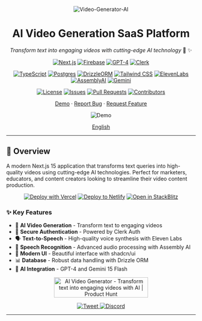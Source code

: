 <div align="center">

![Video-Generator-AI](https://socialify.git.ci/ARYPROGRAMMER/Video-Generator-AI/image?description=1&descriptionEditable=This%20Next.js%20application%20generates%20videos%20based%20on%20client-provided%20Queries&font=Bitter&forks=1&issues=1&language=1&name=1&owner=1&pattern=Solid&pulls=1&stargazers=1&theme=Dark)

# AI Video Generation SaaS Platform

*Transform text into engaging videos with cutting-edge AI technology* 🎥 ✨

[![Next.js](https://img.shields.io/badge/Next.js-15.0-black?style=for-the-badge&logo=next.js)](https://nextjs.org/)
[![Firebase](https://img.shields.io/badge/Firebase-Latest-orange?style=for-the-badge&logo=firebase)](https://firebase.google.com/)
[![GPT-4](https://img.shields.io/badge/GPT--4-Enabled-brightgreen?style=for-the-badge&logo=openai)](https://openai.com/)
[![Clerk](https://img.shields.io/badge/Clerk-Auth-purple?style=for-the-badge&logo=clerk)](https://clerk.dev/)

[![TypeScript](https://img.shields.io/badge/TypeScript-5.0-blue?style=flat-square&logo=typescript)](https://www.typescriptlang.org/)
[![Postgres](https://img.shields.io/badge/Postgres-Latest-blue?style=flat-square&logo=postgresql)](https://www.postgresql.org/)
[![DrizzleORM](https://img.shields.io/badge/Drizzle-ORM-green?style=flat-square)](https://orm.drizzle.team/)
[![Tailwind CSS](https://img.shields.io/badge/Tailwind-CSS-38B2AC?style=flat-square&logo=tailwind-css)](https://tailwindcss.com/)
[![ElevenLabs](https://img.shields.io/badge/Eleven_Labs-API-red?style=flat-square)](https://elevenlabs.io/)
[![AssemblyAI](https://img.shields.io/badge/Assembly_AI-Latest-orange?style=flat-square)](https://www.assemblyai.com/)
[![Gemini](https://img.shields.io/badge/Gemini-15_Flash-blue?style=flat-square)](https://gemini.com/)

[![License](https://img.shields.io/github/license/ARYPROGRAMMER/Video-Generator-AI?style=flat-square)](LICENSE)
[![Issues](https://img.shields.io/github/issues/ARYPROGRAMMER/Video-Generator-AI?style=flat-square)](https://github.com/ARYPROGRAMMER/Video-Generator-AI/issues)
[![Pull Requests](https://img.shields.io/github/issues-pr/ARYPROGRAMMER/Video-Generator-AI?style=flat-square)](https://github.com/ARYPROGRAMMER/Video-Generator-AI/pulls)
[![Contributors](https://img.shields.io/github/contributors/ARYPROGRAMMER/Video-Generator-AI?style=flat-square)](https://github.com/ARYPROGRAMMER/Video-Generator-AI/graphs/contributors)

[Demo](https://your-demo-link.com) · [Report Bug](https://github.com/ARYPROGRAMMER/Video-Generator-AI/issues) · [Request Feature](https://github.com/ARYPROGRAMMER/Video-Generator-AI/issues)

![Demo](public/demo.gif)

[English](README.md)

</div>

---

## 🌟 Overview

A modern Next.js 15 application that transforms text queries into high-quality videos using cutting-edge AI technologies. Perfect for marketers, educators, and content creators looking to streamline their video content production.

<div align="center">

[![Deploy with Vercel](https://vercel.com/button)](https://vercel.com/new/clone?repository-url=https%3A%2F%2Fgithub.com%2FARYPROGRAMMER%2FVideo-Generator-AI)
[![Deploy to Netlify](https://www.netlify.com/img/deploy/button.svg)](https://app.netlify.com/start/deploy?repository=https://github.com/ARYPROGRAMMER/Video-Generator-AI)
[![Open in StackBlitz](https://developer.stackblitz.com/img/open_in_stackblitz.svg)](https://stackblitz.com/github/ARYPROGRAMMER/Video-Generator-AI)

</div>

### ✨ Key Features

- 🎥 **AI Video Generation** - Transform text to engaging videos
- 🔐 **Secure Authentication** - Powered by Clerk Auth
- 🗣️ **Text-to-Speech** - High-quality voice synthesis with Eleven Labs
- 🎯 **Speech Recognition** - Advanced audio processing with Assembly AI
- 🎨 **Modern UI** - Beautiful interface with shadcn/ui
- 📊 **Database** - Robust data handling with Drizzle ORM
- 🤖 **AI Integration** - GPT-4 and Gemini 15 Flash

<div align="center">

<a href="https://www.producthunt.com/posts/Video-Generator-AI?utm_source=badge-featured&utm_medium=badge&utm_souce=badge-ai&#0045;video&#0045;generator" target="_blank"><img src="https://api.producthunt.com/widgets/embed-image/v1/featured.svg?post_id=undefined&theme=light" alt="AI&#0032;Video&#0032;Generator - Transform&#0032;text&#0032;into&#0032;engaging&#0032;videos&#0032;with&#0032;AI | Product Hunt" style="width: 250px; height: 54px;" width="250" height="54" /></a>

</div>

<div align="center">

<a href="https://twitter.com/intent/tweet?text=Check%20out%20this%20awesome%20AI%20Video%20Generator!&url=https%3A%2F%2Fgithub.com%2FARYPROGRAMMER%2FVideo-Generator-AI">
  <img src="https://img.shields.io/twitter/url?style=social&url=https%3A%2F%2Fgithub.com%2FARYPROGRAMMER%2FVideo-Generator-AI" alt="Tweet">
</a>

<a href="https://discord.gg/yourdiscord">
  <img src="https://img.shields.io/discord/YOUR_DISCORD_ID?style=flat-square&logo=discord" alt="Discord">
</a>

</div>

---
